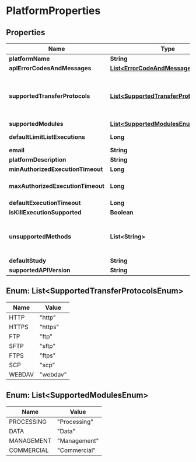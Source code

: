 
# PlatformProperties

## Properties
Name | Type | Description | Notes
------------ | ------------- | ------------- | -------------
**platformName** | **String** | Name of the platform. |  [optional]
**apIErrorCodesAndMessages** | [**List&lt;ErrorCodeAndMessage&gt;**](ErrorCodeAndMessage.md) |  |  [optional]
**supportedTransferProtocols** | [**List&lt;SupportedTransferProtocolsEnum&gt;**](#List&lt;SupportedTransferProtocolsEnum&gt;) | Protocol names must be URL prefixes (e.g. \&quot;http\&quot;, \&quot;https\&quot;, \&quot;ftp\&quot;, \&quot;sftp\&quot;, \&quot;ftps\&quot;, \&quot;scp\&quot;, \&quot;webdav\&quot;). | 
**supportedModules** | [**List&lt;SupportedModulesEnum&gt;**](#List&lt;SupportedModulesEnum&gt;) |  | 
**defaultLimitListExecutions** | **Long** | The number of Executions returned by getExecutions |  [optional]
**email** | **String** |  |  [optional]
**platformDescription** | **String** |  |  [optional]
**minAuthorizedExecutionTimeout** | **Long** |  |  [optional]
**maxAuthorizedExecutionTimeout** | **Long** | 0 or absent means no max timeout. max has to be greater or equal to the min. |  [optional]
**defaultExecutionTimeout** | **Long** |  |  [optional]
**isKillExecutionSupported** | **Boolean** |  | 
**unsupportedMethods** | **List&lt;String&gt;** | List of optional methods that are not supported by the platform. Must be consistent with the \&quot;isKillExecutionSupported\&quot; property. |  [optional]
**defaultStudy** | **String** |  |  [optional]
**supportedAPIVersion** | **String** |  | 


<a name="List<SupportedTransferProtocolsEnum>"></a>
## Enum: List&lt;SupportedTransferProtocolsEnum&gt;
Name | Value
---- | -----
HTTP | &quot;http&quot;
HTTPS | &quot;https&quot;
FTP | &quot;ftp&quot;
SFTP | &quot;sftp&quot;
FTPS | &quot;ftps&quot;
SCP | &quot;scp&quot;
WEBDAV | &quot;webdav&quot;


<a name="List<SupportedModulesEnum>"></a>
## Enum: List&lt;SupportedModulesEnum&gt;
Name | Value
---- | -----
PROCESSING | &quot;Processing&quot;
DATA | &quot;Data&quot;
MANAGEMENT | &quot;Management&quot;
COMMERCIAL | &quot;Commercial&quot;



